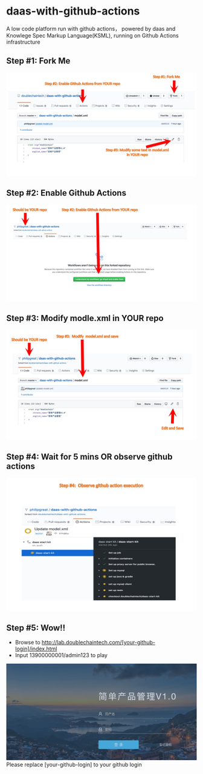 # daas-with-github-actions
A low code platform run with github actions， powered by daas and Knowlege Spec Markup Language(KSML), running on Github Actions infrastructure

## Step #1: Fork Me

![Steps](/doc/step-01.jpg)

## Step #2: Enable Github Actions

![Steps](/doc/step-02.jpg)

## Step #3: Modify modle.xml in YOUR repo

![Steps](/doc/step-03.jpg)

## Step #4: Wait for 5 mins OR observe github actions

![Steps](/doc/step-04.jpg)


## Step #5: Wow!!

* Browse to http://lab.doublechaintech.com/[your-github-login]/index.html
* Input 13900000001/admin123 to play


![Steps](/doc/final-ui.jpg)
Please replace [your-github-login] to your github login



 
